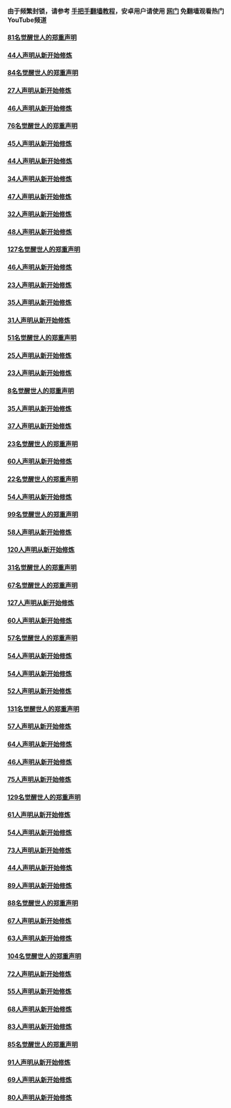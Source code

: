 #### 由于频繁封锁，请参考 [手把手翻墙教程](https://github.com/gfw-breaker/guides/wiki/)，安卓用户请使用 [网门](https://github.com/gfw-breaker/nogfw/blob/master/dl.md?t=03050700) 免翻墙观看热门YouTube频道 

#### [81名觉醒世人的郑重声明](../pages/91/421656.md?t=03050700) 

#### [44人声明从新开始修炼](../pages/91/421544.md?t=03050700) 

#### [84名觉醒世人的郑重声明](../pages/91/421543.md?t=03050700) 

#### [27人声明从新开始修炼](../pages/91/421465.md?t=03050700) 

#### [46人声明从新开始修炼](../pages/91/421454.md?t=03050700) 

#### [76名觉醒世人的郑重声明](../pages/91/421453.md?t=03050700) 

#### [45人声明从新开始修炼](../pages/91/421452.md?t=03050700) 

#### [44人声明从新开始修炼](../pages/91/421422.md?t=03050700) 

#### [34人声明从新开始修炼](../pages/91/421322.md?t=03050700) 

#### [47人声明从新开始修炼](../pages/91/421264.md?t=03050700) 

#### [32人声明从新开始修炼](../pages/91/421225.md?t=03050700) 

#### [48人声明从新开始修炼](../pages/91/421202.md?t=03050700) 

#### [127名觉醒世人的郑重声明](../pages/91/421224.md?t=03050700) 

#### [46人声明从新开始修炼](../pages/91/421203.md?t=03050700) 

#### [23人声明从新开始修炼](../pages/91/421138.md?t=03050700) 

#### [35人声明从新开始修炼](../pages/91/421122.md?t=03050700) 

#### [31人声明从新开始修炼](../pages/91/421081.md?t=03050700) 

#### [51名觉醒世人的郑重声明](../pages/91/421080.md?t=03050700) 

#### [25人声明从新开始修炼](../pages/91/421020.md?t=03050700) 

#### [23人声明从新开始修炼](../pages/91/420884.md?t=03050700) 

#### [8名觉醒世人的郑重声明](../pages/91/420883.md?t=03050700) 

#### [35人声明从新开始修炼](../pages/91/420809.md?t=03050700) 

#### [37人声明从新开始修炼](../pages/91/420766.md?t=03050700) 

#### [23名觉醒世人的郑重声明](../pages/91/420765.md?t=03050700) 

#### [60人声明从新开始修炼](../pages/91/420727.md?t=03050700) 

#### [22名觉醒世人的郑重声明](../pages/91/420726.md?t=03050700) 

#### [54人声明从新开始修炼](../pages/91/420529.md?t=03050700) 

#### [99名觉醒世人的郑重声明](../pages/91/420528.md?t=03050700) 

#### [58人声明从新开始修炼](../pages/91/420198.md?t=03050700) 

#### [120人声明从新开始修炼](../pages/91/420141.md?t=03050700) 

#### [31名觉醒世人的郑重声明](../pages/91/420197.md?t=03050700) 

#### [67名觉醒世人的郑重声明](../pages/91/420140.md?t=03050700) 

#### [127人声明从新开始修炼](../pages/91/420082.md?t=03050700) 

#### [60人声明从新开始修炼](../pages/91/420081.md?t=03050700) 

#### [57名觉醒世人的郑重声明](../pages/91/420080.md?t=03050700) 

#### [54人声明从新开始修炼](../pages/91/419533.md?t=03050700) 

#### [54人声明从新开始修炼](../pages/91/419532.md?t=03050700) 

#### [52人声明从新开始修炼](../pages/91/419531.md?t=03050700) 

#### [131名觉醒世人的郑重声明](../pages/91/419530.md?t=03050700) 

#### [57人声明从新开始修炼](../pages/91/419430.md?t=03050700) 

#### [64人声明从新开始修炼](../pages/91/419429.md?t=03050700) 

#### [46人声明从新开始修炼](../pages/91/419428.md?t=03050700) 

#### [75人声明从新开始修炼](../pages/91/419427.md?t=03050700) 

#### [129名觉醒世人的郑重声明](../pages/91/419426.md?t=03050700) 

#### [61人声明从新开始修炼](../pages/91/419198.md?t=03050700) 

#### [54人声明从新开始修炼](../pages/91/419197.md?t=03050700) 

#### [73人声明从新开始修炼](../pages/91/419196.md?t=03050700) 

#### [44人声明从新开始修炼](../pages/91/419075.md?t=03050700) 

#### [89人声明从新开始修炼](../pages/91/419074.md?t=03050700) 

#### [88名觉醒世人的郑重声明](../pages/91/419195.md?t=03050700) 

#### [67人声明从新开始修炼](../pages/91/419073.md?t=03050700) 

#### [63人声明从新开始修炼](../pages/91/419072.md?t=03050700) 

#### [104名觉醒世人的郑重声明](../pages/91/419071.md?t=03050700) 

#### [72人声明从新开始修炼](../pages/91/418902.md?t=03050700) 

#### [55人声明从新开始修炼](../pages/91/418901.md?t=03050700) 

#### [68人声明从新开始修炼](../pages/91/418900.md?t=03050700) 

#### [83人声明从新开始修炼](../pages/91/418757.md?t=03050700) 

#### [85名觉醒世人的郑重声明](../pages/91/418899.md?t=03050700) 

#### [91人声明从新开始修炼](../pages/91/418756.md?t=03050700) 

#### [69人声明从新开始修炼](../pages/91/418755.md?t=03050700) 

#### [80人声明从新开始修炼](../pages/91/418754.md?t=03050700) 


